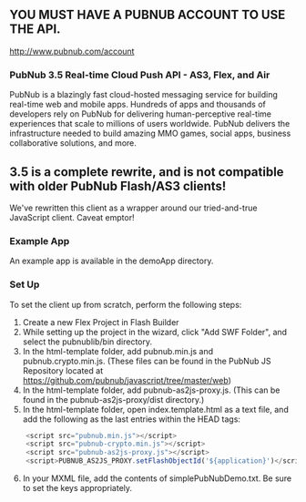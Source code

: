 ## YOU MUST HAVE A PUBNUB ACCOUNT TO USE THE API.
http://www.pubnub.com/account

### PubNub 3.5 Real-time Cloud Push API - AS3, Flex, and Air

PubNub is a blazingly fast cloud-hosted messaging service for building
real-time web and mobile apps. Hundreds of apps and thousands of developers
rely on PubNub for delivering human-perceptive real-time
experiences that scale to millions of users worldwide. PubNub delivers
the infrastructure needed to build amazing MMO games, social apps,
business collaborative solutions, and more.



## 3.5 is a complete rewrite, and is not compatible with older PubNub Flash/AS3 clients!

We've rewritten this client as a wrapper around our tried-and-true JavaScript client.  Caveat emptor!

### Example App
An example app is available in the demoApp directory.

### Set Up
To set the client up from scratch, perform the following steps:

1. Create a new Flex Project in Flash Builder
2. While setting up the project in the wizard, click "Add SWF Folder", and select the pubnublib/bin directory.
3. In the html-template folder, add pubnub.min.js and pubnub.crypto.min.js. (These files can be found in the PubNub JS Repository located at https://github.com/pubnub/javascript/tree/master/web)
4. In the html-template folder, add pubnub-as2js-proxy.js. (This can be found in the pubnub-as2js-proxy/dist directory.)
5. In the html-template folder, open index.template.html as a text file, and add the following as the last entries within the HEAD tags:

```javascript
    <script src="pubnub.min.js"></script>
    <script src="pubnub-crypto.min.js"></script>
    <script src="pubnub-as2js-proxy.js"></script>
    <script>PUBNUB_AS2JS_PROXY.setFlashObjectId('${application}')</script>
```

6. In your MXML file, add the contents of simplePubNubDemo.txt. Be sure to set the keys appropriately.

 